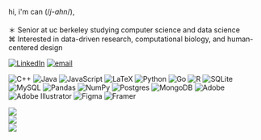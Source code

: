 hi, i'm can (/<em>j-ahn</em>/),<br><br>＊ Senior at uc berkeley studying computer science and data science<br>⌘ Interested in data-driven research, computational biology, and human-centered design<br>

[![LinkedIn](https://img.shields.io/badge/LinkedIn-%230077B5.svg?logo=linkedin&logoColor=white)](https://linkedin.com/in/can-karakoc) [![email](https://img.shields.io/badge/Email-D14836?logo=gmail&logoColor=white)](mailto:cankarakoc@berkeley.edu) 

![C++](https://img.shields.io/badge/c++-%2300599C.svg?style=flat&logo=c%2B%2B&logoColor=white) ![Java](https://img.shields.io/badge/java-%23ED8B00.svg?style=flat&logo=openjdk&logoColor=white) ![JavaScript](https://img.shields.io/badge/javascript-%23323330.svg?style=flat&logo=javascript&logoColor=%23F7DF1E) ![LaTeX](https://img.shields.io/badge/latex-%23008080.svg?style=flat&logo=latex&logoColor=white) ![Python](https://img.shields.io/badge/python-3670A0?style=flat&logo=python&logoColor=ffdd54) ![Go](https://img.shields.io/badge/go-%2300ADD8.svg?style=flat&logo=go&logoColor=white) ![R](https://img.shields.io/badge/r-%23276DC3.svg?style=flat&logo=r&logoColor=white) ![SQLite](https://img.shields.io/badge/sqlite-%2307405e.svg?style=flat&logo=sqlite&logoColor=white) ![MySQL](https://img.shields.io/badge/mysql-4479A1.svg?style=flat&logo=mysql&logoColor=white) ![Pandas](https://img.shields.io/badge/pandas-%23150458.svg?style=flat&logo=pandas&logoColor=white) ![NumPy](https://img.shields.io/badge/numpy-%23013243.svg?style=flat&logo=numpy&logoColor=white) ![Postgres](https://img.shields.io/badge/postgres-%23316192.svg?style=flat&logo=postgresql&logoColor=white) ![MongoDB](https://img.shields.io/badge/MongoDB-%234ea94b.svg?style=flat&logo=mongodb&logoColor=white) ![Adobe](https://img.shields.io/badge/adobe-%23FF0000.svg?style=flat&logo=adobe&logoColor=white) ![Adobe Illustrator](https://img.shields.io/badge/adobe%20illustrator-%23FF9A00.svg?style=flat&logo=adobe%20illustrator&logoColor=white) ![Figma](https://img.shields.io/badge/figma-%23F24E1E.svg?style=flat&logo=figma&logoColor=white) ![Framer](https://img.shields.io/badge/Framer-black?style=flat&logo=framer&logoColor=blue)

![](https://github-readme-stats.vercel.app/api?username=can-karakoc&theme=blue-green&hide_border=true&include_all_commits=false&count_private=true)<br/>
![](https://nirzak-streak-stats.vercel.app/?user=can-karakoc&theme=blue-green&hide_border=true)<br/>
![](https://github-readme-stats.vercel.app/api/top-langs/?username=can-karakoc&theme=blue-green&hide_border=true&include_all_commits=false&count_private=true&layout=compact)
